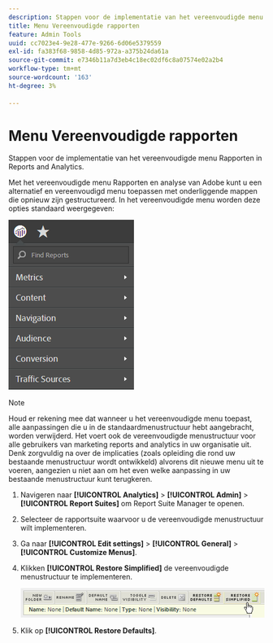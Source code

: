 ```yaml
---
description: Stappen voor de implementatie van het vereenvoudigde menu Rapporten in Reports and Analytics.
title: Menu Vereenvoudigde rapporten
feature: Admin Tools
uuid: cc7023e4-9e28-477e-9266-6d06e5379559
exl-id: fa383f68-9858-4d85-972a-a375b24da61a
source-git-commit: e7346b11a7d3eb4c18ec02df6c8a07574e02a2b4
workflow-type: tm+mt
source-wordcount: '163'
ht-degree: 3%

---
```


# Menu Vereenvoudigde rapporten

Stappen voor de implementatie van het vereenvoudigde menu Rapporten in Reports and Analytics.

Met het vereenvoudigde menu Rapporten en analyse van Adobe kunt u een alternatief en vereenvoudigd menu toepassen met onderliggende mappen die opnieuw zijn gestructureerd. In het vereenvoudigde menu worden deze opties standaard weergegeven:

![](/help/admin/admin/assets/simplified-menu.png)

>[!NOTE]
>
>Houd er rekening mee dat wanneer u het vereenvoudigde menu toepast, alle aanpassingen die u in de standaardmenustructuur hebt aangebracht, worden verwijderd. Het voert ook de vereenvoudigde menustructuur voor alle gebruikers van marketing reports and analytics in uw organisatie uit. Denk zorgvuldig na over de implicaties (zoals opleiding die rond uw bestaande menustructuur wordt ontwikkeld) alvorens dit nieuwe menu uit te voeren, aangezien u niet aan om het even welke aanpassing in uw bestaande menustructuur kunt terugkeren.

1. Navigeren naar **[!UICONTROL Analytics]** > **[!UICONTROL Admin]** > **[!UICONTROL Report Suites]** om Report Suite Manager te openen.
1. Selecteer de rapportsuite waarvoor u de vereenvoudigde menustructuur wilt implementeren.
1. Ga naar **[!UICONTROL Edit settings]** > **[!UICONTROL General]** > **[!UICONTROL Customize Menus]**.
1. Klikken **[!UICONTROL Restore Simplified]** de vereenvoudigde menustructuur te implementeren.

   ![](/help/admin/admin/assets/restore-simplified.png)

1. Klik op **[!UICONTROL Restore Defaults]**.
